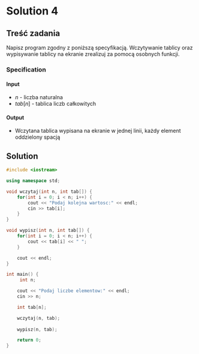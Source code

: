 # Solution 4

## Treść zadania

Napisz program zgodny z poniższą specyfikacją. Wczytywanie tablicy oraz wypisywanie tablicy na ekranie zrealizuj za pomocą osobnych funkcji.

### Specification

#### Input

* $n$ - liczba naturalna
* $tab[n]$ - tablica liczb całkowitych

#### Output

* Wczytana tablica wypisana na ekranie w jednej linii, każdy element oddzielony spacją

## Solution

```cpp
#include <iostream>

using namespace std;

void wczytaj(int n, int tab[]) {
    for(int i = 0; i < n; i++) {
        cout << "Podaj kolejna wartosc:" << endl;
        cin >> tab[i];
    }
}

void wypisz(int n, int tab[]) {
    for(int i = 0; i < n; i++) {
        cout << tab[i] << " ";
    }

    cout << endl;
}

int main() {
     int n;

    cout << "Podaj liczbe elementow:" << endl;
    cin >> n;

    int tab[n];

    wczytaj(n, tab);
    
    wypisz(n, tab);

    return 0;
}
```
